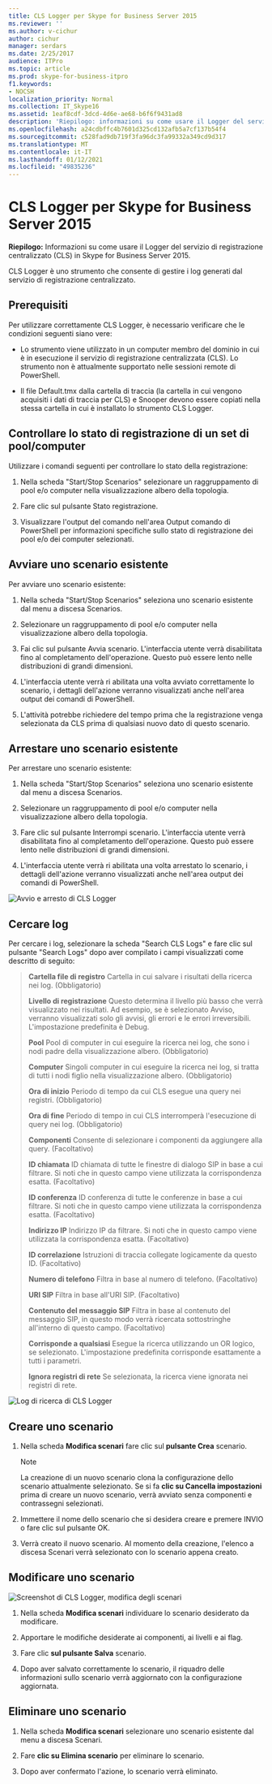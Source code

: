 ```yaml
---
title: CLS Logger per Skype for Business Server 2015
ms.reviewer: ''
ms.author: v-cichur
author: cichur
manager: serdars
ms.date: 2/25/2017
audience: ITPro
ms.topic: article
ms.prod: skype-for-business-itpro
f1.keywords:
- NOCSH
localization_priority: Normal
ms.collection: IT_Skype16
ms.assetid: 1eaf8cdf-3dcd-4d6e-ae68-b6f6f9431ad8
description: 'Riepilogo: informazioni su come usare il Logger del servizio di registrazione centralizzato (CLS) in Skype for Business Server 2015.'
ms.openlocfilehash: a24cdbffc4b7601d325cd132afb5a7cf137b54f4
ms.sourcegitcommit: c528fad9db719f3fa96dc3fa99332a349cd9d317
ms.translationtype: MT
ms.contentlocale: it-IT
ms.lasthandoff: 01/12/2021
ms.locfileid: "49835236"
---
```

# <a name="cls-logger-for-skype-for-business-server-2015"></a>CLS Logger per Skype for Business Server 2015
 
**Riepilogo:** Informazioni su come usare il Logger del servizio di registrazione centralizzato (CLS) in Skype for Business Server 2015.
  
CLS Logger è uno strumento che consente di gestire i log generati dal servizio di registrazione centralizzato.
  
## <a name="prerequisites"></a>Prerequisiti

Per utilizzare correttamente CLS Logger, è necessario verificare che le condizioni seguenti siano vere:
  
- Lo strumento viene utilizzato in un computer membro del dominio in cui è in esecuzione il servizio di registrazione centralizzata (CLS). Lo strumento non è attualmente supportato nelle sessioni remote di PowerShell.
    
- Il file Default.tmx dalla cartella di traccia (la cartella in cui vengono acquisiti i dati di traccia per CLS) e Snooper devono essere copiati nella stessa cartella in cui è installato lo strumento CLS Logger.
    
## <a name="check-the-logging-status-of-a-set-of-poolscomputers"></a>Controllare lo stato di registrazione di un set di pool/computer

Utilizzare i comandi seguenti per controllare lo stato della registrazione:
  
1. Nella scheda "Start/Stop Scenarios" selezionare un raggruppamento di pool e/o computer nella visualizzazione albero della topologia.
    
2. Fare clic sul pulsante Stato registrazione.
    
3. Visualizzare l'output del comando nell'area Output comando di PowerShell per informazioni specifiche sullo stato di registrazione dei pool e/o dei computer selezionati.
    
## <a name="start-an-existing-scenario"></a>Avviare uno scenario esistente

Per avviare uno scenario esistente:
  
1. Nella scheda "Start/Stop Scenarios" seleziona uno scenario esistente dal menu a discesa Scenarios.
    
2. Selezionare un raggruppamento di pool e/o computer nella visualizzazione albero della topologia.
    
3. Fai clic sul pulsante Avvia scenario. L'interfaccia utente verrà disabilitata fino al completamento dell'operazione. Questo può essere lento nelle distribuzioni di grandi dimensioni.
    
4. L'interfaccia utente verrà ri abilitata una volta avviato correttamente lo scenario, i dettagli dell'azione verranno visualizzati anche nell'area output dei comandi di PowerShell.
    
5. L'attività potrebbe richiedere del tempo prima che la registrazione venga selezionata da CLS prima di qualsiasi nuovo dato di questo scenario.
    
## <a name="stop-an-existing-scenario"></a>Arrestare uno scenario esistente

Per arrestare uno scenario esistente:
  
1. Nella scheda "Start/Stop Scenarios" seleziona uno scenario esistente dal menu a discesa Scenarios.
    
2. Selezionare un raggruppamento di pool e/o computer nella visualizzazione albero della topologia.
    
3. Fare clic sul pulsante Interrompi scenario. L'interfaccia utente verrà disabilitata fino al completamento dell'operazione. Questo può essere lento nelle distribuzioni di grandi dimensioni.
    
4. L'interfaccia utente verrà ri abilitata una volta arrestato lo scenario, i dettagli dell'azione verranno visualizzati anche nell'area output dei comandi di PowerShell.
    
![Avvio e arresto di CLS Logger](../../media/2c4a36c2-b5db-4550-a3b3-41f18e0e2f0c.png)
  
## <a name="search-for-logs"></a>Cercare log

Per cercare i log, selezionare la scheda "Search CLS Logs" e fare clic sul pulsante "Search Logs" dopo aver compilato i campi visualizzati come descritto di seguito:
  
> **Cartella file di registro** Cartella in cui salvare i risultati della ricerca nei log. (Obbligatorio)
> 
> **Livello di registrazione** Questo determina il livello più basso che verrà visualizzato nei risultati. Ad esempio, se è selezionato Avviso, verranno visualizzati solo gli avvisi, gli errori e le errori irreversibili. L'impostazione predefinita è Debug.
> 
> **Pool** Pool di computer in cui eseguire la ricerca nei log, che sono i nodi padre della visualizzazione albero. (Obbligatorio)
> 
> **Computer** Singoli computer in cui eseguire la ricerca nei log, si tratta di tutti i nodi figlio nella visualizzazione albero. (Obbligatorio)
> 
> **Ora di inizio** Periodo di tempo da cui CLS esegue una query nei registri. (Obbligatorio)
> 
> **Ora di fine** Periodo di tempo in cui CLS interromperà l'esecuzione di query nei log. (Obbligatorio)
> 
> **Componenti** Consente di selezionare i componenti da aggiungere alla query. (Facoltativo)
> 
> **ID chiamata** ID chiamata di tutte le finestre di dialogo SIP in base a cui filtrare. Si noti che in questo campo viene utilizzata la corrispondenza esatta. (Facoltativo)
> 
> **ID conferenza** ID conferenza di tutte le conferenze in base a cui filtrare. Si noti che in questo campo viene utilizzata la corrispondenza esatta. (Facoltativo)
> 
> **Indirizzo IP** Indirizzo IP da filtrare. Si noti che in questo campo viene utilizzata la corrispondenza esatta. (Facoltativo)
> 
> **ID correlazione** Istruzioni di traccia collegate logicamente da questo ID. (Facoltativo)
> 
> **Numero di telefono** Filtra in base al numero di telefono. (Facoltativo)
> 
> **URI SIP** Filtra in base all'URI SIP. (Facoltativo)
> 
> **Contenuto del messaggio SIP** Filtra in base al contenuto del messaggio SIP, in questo modo verrà ricercata sottostringhe all'interno di questo campo. (Facoltativo)
> 
> **Corrisponde a qualsiasi** Esegue la ricerca utilizzando un OR logico, se selezionato. L'impostazione predefinita corrisponde esattamente a tutti i parametri.
> 
> **Ignora registri di rete** Se selezionata, la ricerca viene ignorata nei registri di rete.
    
![Log di ricerca di CLS Logger](../../media/5793ea3c-6f5f-40ef-8b53-100da831eedf.png)
  
## <a name="create-a-scenario"></a>Creare uno scenario

1. Nella scheda **Modifica scenari** fare clic sul **pulsante Crea** scenario.
    
    > [!NOTE]
    > La creazione di un nuovo scenario clona la configurazione dello scenario attualmente selezionato. Se si fa **clic su Cancella impostazioni** prima di creare un nuovo scenario, verrà avviato senza componenti e contrassegni selezionati.
  
2. Immettere il nome dello scenario che si desidera creare e premere INVIO o fare clic sul pulsante OK.
    
3. Verrà creato il nuovo scenario. Al momento della creazione, l'elenco a discesa Scenari verrà selezionato con lo scenario appena creato.
    
## <a name="modify-a-scenario"></a>Modificare uno scenario

![Screenshot di CLS Logger, modifica degli scenari](../../media/abbbcac0-8a2e-48af-a22f-4fee0283a29f.png)
  
1. Nella scheda **Modifica scenari** individuare lo scenario desiderato da modificare.
    
2. Apportare le modifiche desiderate ai componenti, ai livelli e ai flag.
    
3. Fare clic **sul pulsante Salva** scenario.
    
4. Dopo aver salvato correttamente lo scenario, il riquadro delle informazioni sullo scenario verrà aggiornato con la configurazione aggiornata.
    
## <a name="delete-a-scenario"></a>Eliminare uno scenario

1. Nella scheda **Modifica scenari** selezionare uno scenario esistente dal menu a discesa Scenari.
    
2. Fare **clic su Elimina scenario** per eliminare lo scenario.
    
3. Dopo aver confermato l'azione, lo scenario verrà eliminato.
    

